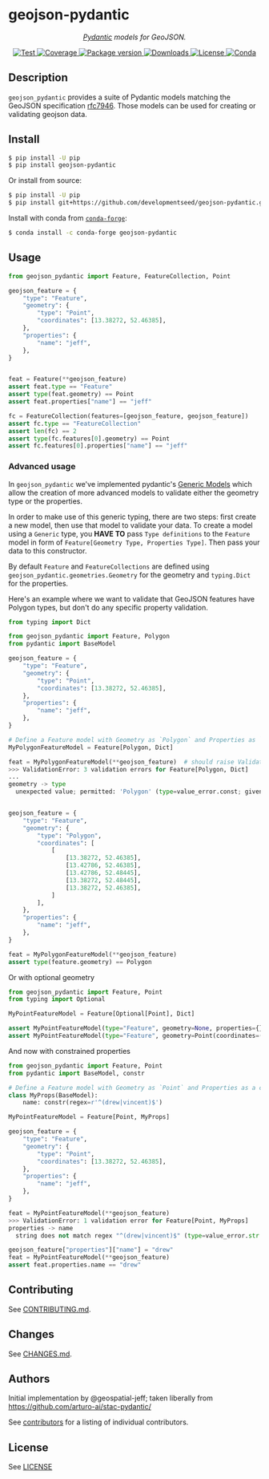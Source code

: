 # geojson-pydantic

<p align="center">
  <em> <a href="https://pydantic-docs.helpmanual.io" target="_blank">Pydantic</a> models for GeoJSON.</em>
</p>
<p align="center">
  <a href="https://github.com/developmentseed/geojson-pydantic/actions?query=workflow%3ACI" target="_blank">
      <img src="https://github.com/developmentseed/geojson-pydantic/workflows/CI/badge.svg" alt="Test">
  </a>
  <a href="https://codecov.io/gh/developmentseed/geojson-pydantic" target="_blank">
      <img src="https://codecov.io/gh/developmentseed/geojson-pydantic/branch/master/graph/badge.svg" alt="Coverage">
  </a>
  <a href="https://pypi.org/project/geojson-pydantic" target="_blank">
      <img src="https://img.shields.io/pypi/v/geojson-pydantic?color=%2334D058&label=pypi%20package" alt="Package version">
  </a>
  <a href="https://pypistats.org/packages/geojson-pydantic" target="_blank">
      <img src="https://img.shields.io/pypi/dm/geojson-pydantic.svg" alt="Downloads">
  </a>
  <a href="https://github.com/developmentseed/geojson-pydantic/blob/master/LICENSE" target="_blank">
      <img src="https://img.shields.io/github/license/developmentseed/geojson-pydantic.svg" alt="License">
  </a>
  <a href="https://anaconda.org/conda-forge/geojson-pydantic" target="_blank">
      <img src="https://anaconda.org/conda-forge/geojson-pydantic/badges/installer/conda.svg" alt="Conda">
  </a>
</p>

## Description

`geojson_pydantic` provides a suite of Pydantic models matching the GeoJSON specification [rfc7946](https://datatracker.ietf.org/doc/html/rfc7946#section-3.1.1). Those models can be used for creating or validating geojson data.

## Install

```bash
$ pip install -U pip
$ pip install geojson-pydantic
```

Or install from source:

```bash
$ pip install -U pip
$ pip install git+https://github.com/developmentseed/geojson-pydantic.git
```

Install with conda from [`conda-forge`](https://anaconda.org/conda-forge/geojson-pydantic):

```bash
$ conda install -c conda-forge geojson-pydantic
```

## Usage

```python
from geojson_pydantic import Feature, FeatureCollection, Point

geojson_feature = {
    "type": "Feature",
    "geometry": {
        "type": "Point",
        "coordinates": [13.38272, 52.46385],
    },
    "properties": {
        "name": "jeff",
    },
}


feat = Feature(**geojson_feature)
assert feat.type == "Feature"
assert type(feat.geometry) == Point
assert feat.properties["name"] == "jeff"

fc = FeatureCollection(features=[geojson_feature, geojson_feature])
assert fc.type == "FeatureCollection"
assert len(fc) == 2
assert type(fc.features[0].geometry) == Point
assert fc.features[0].properties["name"] == "jeff"
```

### Advanced usage

In `geojson_pydantic` we've implemented pydantic's [Generic Models](https://pydantic-docs.helpmanual.io/usage/models/#generic-models) which allow the creation of more advanced models to validate either the geometry type or the properties.

In order to make use of this generic typing, there are two steps: first create a new model, then use that model to validate your data. To create a model using a `Generic` type, you **HAVE TO** pass `Type definitions` to the `Feature` model in form of `Feature[Geometry Type, Properties Type]`. Then pass your data to this constructor.

By default `Feature` and `FeatureCollections` are defined using `geojson_pydantic.geometries.Geometry` for the geometry and `typing.Dict` for the properties.

Here's an example where we want to validate that GeoJSON features have Polygon types, but don't do any specific property validation.

```python
from typing import Dict

from geojson_pydantic import Feature, Polygon
from pydantic import BaseModel

geojson_feature = {
    "type": "Feature",
    "geometry": {
        "type": "Point",
        "coordinates": [13.38272, 52.46385],
    },
    "properties": {
        "name": "jeff",
    },
}

# Define a Feature model with Geometry as `Polygon` and Properties as `Dict`
MyPolygonFeatureModel = Feature[Polygon, Dict]

feat = MyPolygonFeatureModel(**geojson_feature)  # should raise Validation Error because `geojson_feature` is a point
>>> ValidationError: 3 validation errors for Feature[Polygon, Dict]
...
geometry -> type
  unexpected value; permitted: 'Polygon' (type=value_error.const; given=Point; permitted=['Polygon'])


geojson_feature = {
    "type": "Feature",
    "geometry": {
        "type": "Polygon",
        "coordinates": [
            [
                [13.38272, 52.46385],
                [13.42786, 52.46385],
                [13.42786, 52.48445],
                [13.38272, 52.48445],
                [13.38272, 52.46385],
            ]
        ],
    },
    "properties": {
        "name": "jeff",
    },
}

feat = MyPolygonFeatureModel(**geojson_feature)
assert type(feature.geometry) == Polygon
```

Or with optional geometry

```python
from geojson_pydantic import Feature, Point
from typing import Optional

MyPointFeatureModel = Feature[Optional[Point], Dict]

assert MyPointFeatureModel(type="Feature", geometry=None, properties={}).geometry is None
assert MyPointFeatureModel(type="Feature", geometry=Point(coordinates=(0,0)), properties={}).geometry is not None
```

And now with constrained properties

```python
from geojson_pydantic import Feature, Point
from pydantic import BaseModel, constr

# Define a Feature model with Geometry as `Point` and Properties as a constrained Model
class MyProps(BaseModel):
    name: constr(regex=r'^(drew|vincent)$')

MyPointFeatureModel = Feature[Point, MyProps]

geojson_feature = {
    "type": "Feature",
    "geometry": {
        "type": "Point",
        "coordinates": [13.38272, 52.46385],
    },
    "properties": {
        "name": "jeff",
    },
}

feat = MyPointFeatureModel(**geojson_feature)
>>> ValidationError: 1 validation error for Feature[Point, MyProps]
properties -> name
  string does not match regex "^(drew|vincent)$" (type=value_error.str.regex; pattern=^(drew|vincent)$)

geojson_feature["properties"]["name"] = "drew"
feat = MyPointFeatureModel(**geojson_feature)
assert feat.properties.name == "drew"
```

## Contributing

See [CONTRIBUTING.md](CONTRIBUTING.md).

## Changes

See [CHANGES.md](https://github.com/developmentseed/geojson-pydantic/blob/master/CHANGELOG.md).

## Authors

Initial implementation by @geospatial-jeff; taken liberally from https://github.com/arturo-ai/stac-pydantic/

See [contributors](hhttps://github.com/developmentseed/geojson-pydantic/graphs/contributors) for a listing of individual contributors.

## License

See [LICENSE](https://github.com/developmentseed/geojson-pydantic/blob/master/LICENSE)

